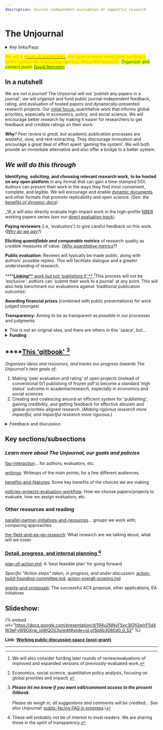 ```yaml
---
description: Journal-independent evaluation of impactful research
---
```


# The Unjournal

<details>

<summary>Key links/Faqs</summary>

* ****[Guidelines for Evaluators](policies-projects-evaluation-workflow/evaluation/guidelines-for-evaluators/)

<!---->

* [benefits-and-features](benefits-and-features/ "mention")

<!---->

* [Key writings (outlining/presenting the proposal)](readme/writings/)

<!---->

* [Slide deck](https://docs.google.com/presentation/d/194u2NNvFSvc3IOfQwIrF5d4W3eFyW9GXrw\_igWQOS3g/edit#slide=id.g15b6b3080d0\_0\_52)

<!---->

* ['Why would researchers want to submit their work' (a top FAQ)](faq-interaction/for-researchers-authors.md#why-should-researchers-and-groups-submit-their-work-to-and-engage-with-the-unjournal)

</details>

<mark style="color:orange;">We are a</mark> [<mark style="color:orange;">group of researchers</mark>](readme/discussion-team/who-are-we-our-team/) <mark style="color:orange;">and open science advocates building a better system for evaluating rigorous, impactful research.</mark> <mark style="color:green;">Organizer and contact point:</mark> [<mark style="color:green;">David Reinstein</mark>](http://davidreinstein.org)<mark style="color:green;"></mark>

## In a nutshell&#x20;

_We are not a journal!_ The Unjournal will not 'publish any papers in a journal'; we will organize and fund public journal-independent feedback, rating, and evaluation of hosted papers and dynamically-presented research projects. Our [initial focus: ](policies-projects-evaluation-workflow/considering-projects/)quantitative work that informs global priorities, especially in economics, policy, and social science. We will encourage better research by making it easier for researchers to get feedback and credible ratings on their work.

_**Why**? Peer review is great,_ but academic publication processes are wasteful, slow, and rent-extracting. They discourage innovation and encourage a great deal of effort spent 'gaming the system'. We will both provide an immediate alternative and also offer a bridge to a better system.



## _**We will do this through**_

**Identifying**, **soliciting, and choosing relevant research work,** **to be hosted on any open platform** in any format that can gain a time-stamped DOI. Authors can present their work in the ways they find most convenient, complete, and legible. We will encourage and enable [dynamic documents](https://berkeley-scf.github.io/tutorial-dynamic-docs/) and other formats that promote replicability and open science. _(See: the_ [_benefits of dynamic docs_](https://effective-giving-marketing.gitbook.io/unjournal-x-ea-and-global-priorities-research/benefits-and-features/benefits-of-dynamic-documents)_)_

_W_e will _also_ directly evaluate high-impact work in the high-profile [NBER](https://www.nber.org/papers?page=1\&perPage=50\&sortBy=public\_date) working papers series (_see our_ [direct evaluation track](policies-projects-evaluation-workflow/considering-projects/direct-evaluation-track.md)).&#x20;

**Paying reviewers** (i.e, 'evaluators') to give careful feedback on this work.  _(_[_Why do we pay_](https://effective-giving-marketing.gitbook.io/unjournal-x-ea-and-global-priorities-research/policies-projects-evaluation-workflow/why-pay-evaluators-reviewers)_?)_

**Eliciting **_**quantifiable and comparable**_** metrics** of research quality as credible measures of value.  ([_Why quantitative metrics_](https://effective-giving-marketing.gitbook.io/unjournal-x-ea-and-global-priorities-research/policies-projects-evaluation-workflow/evaluation/guidelines-for-evaluators/why-these-guidelines#why-numerical-ratings)_?)_

**Public evaluation:** Reviews will typically be made public, along with authors' possible replies. This will facilitate dialogue and a greater understanding of research.

_****_[_**Linking**_** work but not 'publishing it'.** ](#user-content-fn-1)[^1]This process will not be 'exclusive': authors can 'submit their work to a journal' at any point. This will also help benchmark our evaluations against 'traditional publication outcomes'.&#x20;

**Awarding financial prizes** (combined with public presentations) for work judged strongest

**Transparency:** Aiming to be as transparent as possible in our processes and judgments

<details>

<summary>This is not an original idea, and there are others in this 'space', but...</summary>

For example, this proposal is closely related to Elife's ["Publish, Review, Curate" model](https://elifesciences.org/articles/64910); see their updated (Oct 2022) model [here](https://elifesciences.org/inside-elife/54d63486/elife-s-new-model-changing-the-way-you-share-your-research). (However, we cover a different research focus, and make some different choices, discussed below.)\
\
Below, we discuss other [parallel-partner-initiatives-and-resources](grants-and-proposals/unsuccessful-applications/clearer-thinking-ftx-regranting-unsuccessful/parallel-partner-initiatives-and-resources/ "mention"), many of whom we hope to work with. However, we think we are the only group funded to do this in this [particular research area/focus](#user-content-fn-2)[^2]. We are also taking a different approach to previous efforts, including funding evaluation (see [why-pay-evaluators-reviewers.md](policies-projects-evaluation-workflow/why-pay-evaluators-reviewers.md "mention")) and asking for quantified ratings and predictions (see [guidelines-for-evaluators](policies-projects-evaluation-workflow/evaluation/guidelines-for-evaluators/ "mention")).

</details>

<details>

<summary><strong>Funding</strong></summary>

Our current funding comes from [acx-ltff-grant-proposal-as-submitted-successfull](grants-and-proposals/acx-ltff-grant-proposal-as-submitted-successfull/ "mention") grant (ACX passed it to the Long Term Future Fund, who awarded it). This funding will run out in February 2023\
\
We have submitted some other grant applications. E.g., see our u_nsuccessful:_ [_FTX application HERE_](grants-and-proposals/unsuccessful-applications/ftx-future-fund-for-further-funding-unsuccessful.md)_,_ other grant applications are linked below. We are sharing these in the spirit of transparency.\
__\
_We are still seeking more funding, several applications are pending._

</details>

## ****[**This 'gitbook'** ](#user-content-fn-3)[^3]

_Organizes ideas and resources, and tracks our progress towards The Unjournal's twin goals of:_

1. Making ‘peer evaluation and rating’ of open projects (instead of conventional 0/1 publishing of frozen pdf's) become a standard 'high status' outcome in academia/research, especially in economics and social sciences
2. Creating and coalescing around an efficient system for 'publishing', gaining credibility, and getting feedback for effective altruism and global-priorities-aligned research. (_Making rigorous research more impactful, and impactful research more rigorous._)

<details>

<summary>Feedback and discussion </summary>

\
**Discussion space:** I've set up a post-grant "'Unjournal'": <mark style="background-color:orange;">Action plan discussion space"</mark> [<mark style="background-color:orange;">HERE</mark>](https://docs.google.com/document/d/1Ojb3a2X12av3c97wezYD6zLRkdo1xlx5r21cblf11JY/edit?usp=sharing)<mark style="background-color:orange;">.</mark> 25 Jun 2022 update: I have not kept the above discussion space fully updated.

_**Please let me know if you want edit/comment access to the present Gitbook.**_\
\
_Please do weigh in, all suggestions and comments will be credited... See also_ Unjournal: [public-facing FAQ in progress](https://docs.google.com/document/d/1czeeaLFg9BcsCOJLHYxvnym5icvwmOEtQyEGuc8aaXA/edit).\


</details>

## Key sections/subsections

### _Learn more about The Unjournal, our goals and policies_&#x20;

[faq-interaction](faq-interaction/ "mention")... for authors, evaluators, etc.

[writings](readme/writings/ "mention"): Writeups of the main points; for a few different audiences.

[benefits-and-features](benefits-and-features/ "mention"): Some key benefits of the choices we are making

[policies-projects-evaluation-workflow](policies-projects-evaluation-workflow/ "mention"): How we choose papers/projects to evaluate, how we assign evaluators, etc.



### Other resources and reading

[parallel-partner-initiatives-and-resources](grants-and-proposals/unsuccessful-applications/clearer-thinking-ftx-regranting-unsuccessful/parallel-partner-initiatives-and-resources/ "mention")... groups we work with; comparing approaches

[the-field-and-ea-gp-research](the-field-and-ea-gp-research/ "mention"): What research are we talking about, what will we cover



### [Detail, progress, and internal planning ](#user-content-fn-4)[^4]

[plan-of-action.md](readme/discussion-team/plan-of-action.md "mention"): A 'best feasible plan' for going forward

_Specific "Action steps" taken, in progress, and under discussion:_ [action-build-founding-committee.md](action-and-progress/action-build-founding-committee.md "mention"), [action-overall-scoping.md](management-tech-details-discussion/action-overall-scoping.md "mention")

[grants-and-proposals](grants-and-proposals/ "mention"): The successful ACX proposal, other applications, EA initiatives



## Slideshow:

{% embed url="https://docs.google.com/presentation/d/194u2NNvFSvc3IOfQwIrF5d4W3eFyW9GXrw_igWQOS3g/edit#slide=id.g15b6b3080d0_0_52" %}

**Link:** [**Working public discussion space (post-grant)**](https://docs.google.com/document/d/1Ojb3a2X12av3c97wezYD6zLRkdo1xlx5r21cblf11JY/edit?usp=sharing)

***

[^1]: We will also consider funding later rounds of review/evaluations of improved and expanded versions of previously-evaluated work.

[^2]: Economics, social science, quantitative policy analysis, focusing on global priorities and impact)&#x20;

[^3]: _**Please let me know if you want edit/comment access to the present Gitbook.**_\
    \
    _Please do weigh in, all suggestions and comments will be credited... See also_ Unjournal: [public-facing FAQ in progress](https://docs.google.com/document/d/1czeeaLFg9BcsCOJLHYxvnym5icvwmOEtQyEGuc8aaXA/edit).\


[^4]: These will probably not be of interest to most readers. We are sharing these in the spirit of transparency.
